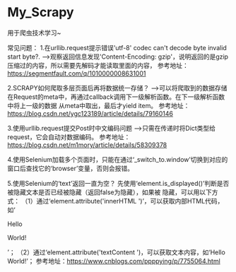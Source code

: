# My_Scrapy
用于爬虫技术学习~

常见问题：
1.在urllib.request提示错误'utf-8' codec can't decode byte invalid start byte?.
    -->观察返回信息发现'Content-Encoding: gzip'，说明返回的是gzip压缩过的内容，所以需要先解码才能读取里面的内容，
    参考地址：https://segmentfault.com/q/1010000008631001

2.SCRAPY如何爬取多层页面后再将数据统一存储？
    -->可以将爬取到的数据存储在Request的meta中，再通过callback调用下一级解析函数。在下一级解析函数中将上一级的数据
    从meta中取出，最后才yield item。
    参考地址：https://blog.csdn.net/ygc123189/article/details/79160146

3.使用urllib.request提交Post时中文编码问题
    -->只需在传递时将Dict类型给request，它会自动对数据编码。
    参考地址：https://blog.csdn.net/m1mory/article/details/58309378

4.使用Selenium加载多个页面时，只能在通过‘_switch_to.window’切换到对应的窗口后查找它的‘browser’变量，否则会报错。

5.使用Selenium的‘text’返回一直为空？
    先使用‘element.is_displayed()’判断是否被隐藏文本是否已经被隐藏（返回false为隐藏），如果被
    隐藏，可以用以下方式：
    （1）通过‘element.attribute('innerHTML ')’，可以获取内部HTML代码，如‘<div>Hello <p>World!</p></div>’；
    （2）通过‘element.attribute('textContent ')，可以获取文本内容，如‘Hello World!’；
    参考地址：https://www.cnblogs.com/ppppying/p/7755064.html